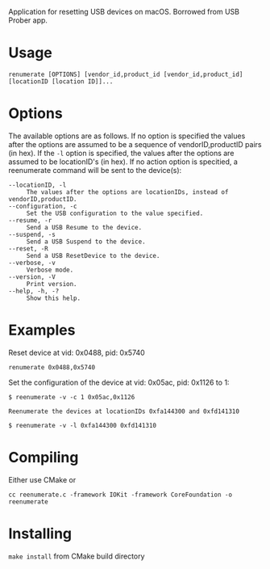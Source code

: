 Application for resetting USB devices on macOS. Borrowed from USB Prober app. 

# Usage

`renumerate [OPTIONS] [vendor_id,product_id [vendor_id,product_id] [locationID [location ID]]...`

# Options

The available options are as follows.  If no option is specified the values after the options are assumed to be a
sequence of vendorID,productID pairs (in hex).  If the `-l` option is specified, the values after the options are assumed
to be locationID's (in hex).  If no action option is specitied, a reenumerate command will be sent to the device(s):
```
--locationID, -l
	 The values after the options are locationIDs, instead of vendorID,productID.
--configuration, -c
	 Set the USB configuration to the value specified.
--resume, -r
	 Send a USB Resume to the device.
--suspend, -s
	 Send a USB Suspend to the device.
--reset, -R
	 Send a USB ResetDevice to the device.
--verbose, -v
	 Verbose mode.
--version, -V
	 Print version.
--help, -h, -?
	 Show this help.
```
# Examples
Reset device at vid: 0x0488, pid: 0x5740

`renumerate 0x0488,0x5740`

Set the configuration of the device at vid: 0x05ac, pid: 0x1126 to 1:
```
$ reenumerate -v -c 1 0x05ac,0x1126

Reenumerate the devices at locationIDs 0xfa144300 and 0xfd141310

$ reenumerate -v -l 0xfa144300 0xfd141310
```

# Compiling

Either use CMake or 

`cc reenumerate.c -framework IOKit -framework CoreFoundation -o reenumerate`

# Installing

`make install` from CMake build directory